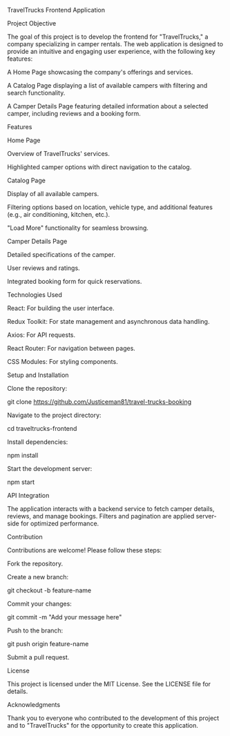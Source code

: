 TravelTrucks Frontend Application

Project Objective

The goal of this project is to develop the frontend for "TravelTrucks," a company specializing in camper rentals. The web application is designed to provide an intuitive and engaging user experience, with the following key features:

A Home Page showcasing the company's offerings and services.

A Catalog Page displaying a list of available campers with filtering and search functionality.

A Camper Details Page featuring detailed information about a selected camper, including reviews and a booking form.

Features

Home Page

Overview of TravelTrucks' services.

Highlighted camper options with direct navigation to the catalog.

Catalog Page

Display of all available campers.

Filtering options based on location, vehicle type, and additional features (e.g., air conditioning, kitchen, etc.).

"Load More" functionality for seamless browsing.

Camper Details Page

Detailed specifications of the camper.

User reviews and ratings.

Integrated booking form for quick reservations.

Technologies Used

React: For building the user interface.

Redux Toolkit: For state management and asynchronous data handling.

Axios: For API requests.

React Router: For navigation between pages.

CSS Modules: For styling components.

Setup and Installation

Clone the repository:

git clone https://github.com/Justiceman81/travel-trucks-booking

Navigate to the project directory:

cd traveltrucks-frontend

Install dependencies:

npm install

Start the development server:

npm start

API Integration

The application interacts with a backend service to fetch camper details, reviews, and manage bookings. Filters and pagination are applied server-side for optimized performance.

Contribution

Contributions are welcome! Please follow these steps:

Fork the repository.

Create a new branch:

git checkout -b feature-name

Commit your changes:

git commit -m "Add your message here"

Push to the branch:

git push origin feature-name

Submit a pull request.

License

This project is licensed under the MIT License. See the LICENSE file for details.

Acknowledgments

Thank you to everyone who contributed to the development of this project and to "TravelTrucks" for the opportunity to create this application.
